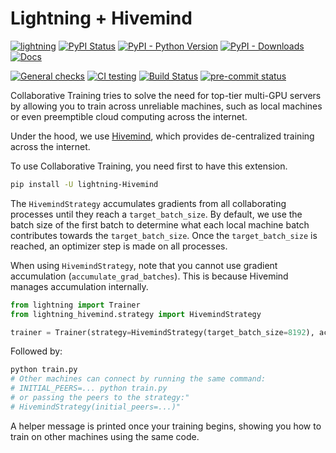 # Lightning + Hivemind

[![lightning](https://img.shields.io/badge/-Lightning_2.0+-792ee5?logo=pytorchlightning&logoColor=white)](https://lightning.ai/)
[![PyPI Status](https://badge.fury.io/py/lightning-hivemind.svg)](https://badge.fury.io/py/lightning-hivemind)
[![PyPI - Python Version](https://img.shields.io/pypi/pyversions/lightning-hivemind)](https://pypi.org/project/lightning-hivemind/)
[![PyPI - Downloads](https://img.shields.io/pypi/dm/lightning-Hivemind)](https://pepy.tech/project/lightning-hivemind)
[![Docs](https://github.com/Lightning-AI/lightning-Hivemind/actions/workflows/docs-deploy.yml/badge.svg?event=push)](https://lightning-ai.github.io/lightning-Hivemind/)

[![General checks](https://github.com/Lightning-Universe/lightning-Hivemind/actions/workflows/ci-checks.yml/badge.svg?event=push)](https://github.com/Lightning-Universe/lightning-Hivemind/actions/workflows/ci-checks.yml)
[![CI testing](https://github.com/Lightning-Universe/lightning-Hivemind/actions/workflows/ci-testing.yml/badge.svg?event=push)](https://github.com/Lightning-Universe/lightning-Hivemind/actions/workflows/ci-testing.yml)
[![Build Status](https://dev.azure.com/Lightning-AI/compatibility/_apis/build/status%2Fstrategies%2FLightning-Universe.lightning-Hivemind?branchName=main)](https://dev.azure.com/Lightning-AI/compatibility/_build/latest?definitionId=64&branchName=main)
[![pre-commit status](https://results.pre-commit.ci/badge/github/Lightning-AI/lightning-Hivemind/main.svg)](https://results.pre-commit.ci/latest/github/Lightning-AI/lightning-Hivemind/main)

Collaborative Training tries to solve the need for top-tier multi-GPU servers by allowing you to train across unreliable machines,
such as local machines or even preemptible cloud computing across the internet.

Under the hood, we use [Hivemind](https://github.com/learning-at-home/hivemind), which provides de-centralized training across the internet.

To use Collaborative Training, you need first to have this extension.

```bash
pip install -U lightning-Hivemind
```

The `HivemindStrategy` accumulates gradients from all collaborating processes until they reach a `target_batch_size`. By default, we use the batch size
of the first batch to determine what each local machine batch contributes towards the `target_batch_size`. Once the `target_batch_size` is reached, an optimizer step
is made on all processes.

When using `HivemindStrategy`, note that you cannot use gradient accumulation (`accumulate_grad_batches`). This is because Hivemind manages accumulation internally.

```py
from lightning import Trainer
from lightning_hivemind.strategy import HivemindStrategy

trainer = Trainer(strategy=HivemindStrategy(target_batch_size=8192), accelerator="gpu", devices=1)
```

Followed by:

```bash
python train.py
# Other machines can connect by running the same command:
# INITIAL_PEERS=... python train.py
# or passing the peers to the strategy:"
# HivemindStrategy(initial_peers=...)"
```

A helper message is printed once your training begins, showing you how to train on other machines using the same code.
